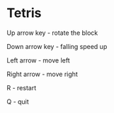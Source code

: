 # Tetris

Up arrow key - rotate the block

Down arrow key - falling speed up

Left arrow - move left

Right arrow - move right

R - restart

Q - quit
